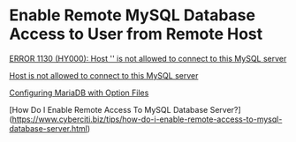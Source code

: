 # Enable Remote MySQL Database Access to User from Remote Host

[ERROR 1130 (HY000): Host '' is not allowed to connect to this MySQL server](https://stackoverflow.com/questions/19101243/error-1130-hy000-host-is-not-allowed-to-connect-to-this-mysql-server)

[Host is not allowed to connect to this MySQL server](https://www.tecmint.com/fix-error-1130-hy000-host-not-allowed-to-connect-mysql/)

[Configuring MariaDB with Option Files](https://mariadb.com/kb/en/configuring-mariadb-with-option-files/)

[How Do I Enable Remote Access To MySQL Database Server?] (https://www.cyberciti.biz/tips/how-do-i-enable-remote-access-to-mysql-database-server.html)